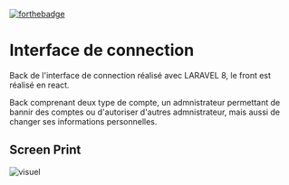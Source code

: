 [![forthebadge](https://forthebadge.com/images/badges/built-by-developers.svg)](https://forthebadge.com)

# Interface de connection
Back de l'interface de connection réalisé avec LARAVEL 8, le front est réalisé en react.

Back comprenant deux type de compte, un admnistrateur permettant de bannir des comptes ou d'autoriser d'autres admnistrateur, mais aussi de changer ses informations personnelles.

## Screen Print
![visuel](https://github.com/romaindupont/loginReactDesign/blob/main/src/assets/img/Capture.PNG?raw=true)
